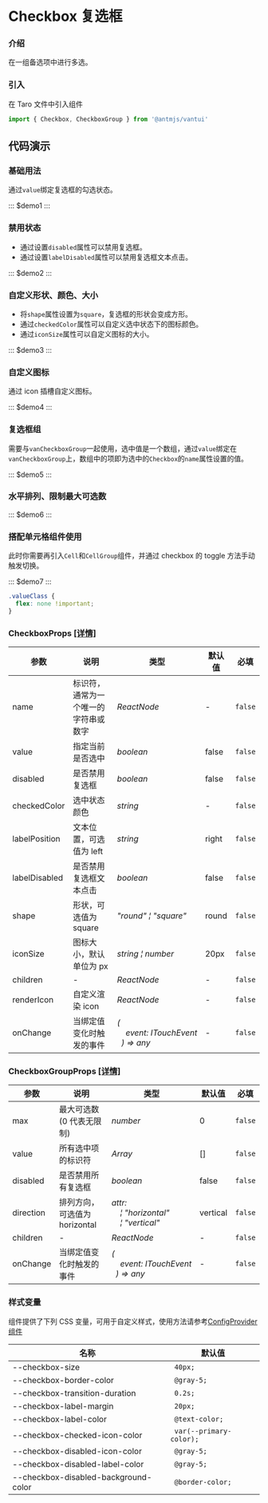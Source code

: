 # Checkbox 复选框

### 介绍

在一组备选项中进行多选。

### 引入

在 Taro 文件中引入组件

```js
import { Checkbox, CheckboxGroup } from '@antmjs/vantui'
```

## 代码演示

### 基础用法

通过`value`绑定复选框的勾选状态。

::: $demo1 :::

### 禁用状态

- 通过设置`disabled`属性可以禁用复选框。
- 通过设置`labelDisabled`属性可以禁用复选框文本点击。

::: $demo2 :::

### 自定义形状、颜色、大小

- 将`shape`属性设置为`square`，复选框的形状会变成方形。
- 通过`checkedColor`属性可以自定义选中状态下的图标颜色。
- 通过`iconSize`属性可以自定义图标的大小。

::: $demo3 :::

### 自定义图标

通过 icon 插槽自定义图标。

::: $demo4 :::

### 复选框组

需要与`vanCheckboxGroup`一起使用，选中值是一个数组，通过`value`绑定在`vanCheckboxGroup`上，数组中的项即为选中的`Checkbox`的`name`属性设置的值。

::: $demo5 :::

### 水平排列、限制最大可选数

::: $demo6 :::

### 搭配单元格组件使用

此时你需要再引入`Cell`和`CellGroup`组件，并通过 checkbox 的 toggle 方法手动触发切换。

::: $demo7 :::

```css
.valueClass {
  flex: none !important;
}
```

### CheckboxProps [[详情]](https://github.com/AntmJS/vantui/tree/main/packages/vantui/types/checkbox.d.ts)

| 参数          | 说明                                 | 类型                                                                                            | 默认值 | 必填    |
| ------------- | ------------------------------------ | ----------------------------------------------------------------------------------------------- | ------ | ------- |
| name          | 标识符，通常为一个唯一的字符串或数字 | _ReactNode<br/>_                                                                                | -      | `false` |
| value         | 指定当前是否选中                     | _boolean<br/>_                                                                                  | false  | `false` |
| disabled      | 是否禁用复选框                       | _boolean<br/>_                                                                                  | false  | `false` |
| checkedColor  | 选中状态颜色                         | _string<br/>_                                                                                   | -      | `false` |
| labelPosition | 文本位置，可选值为 left              | _string<br/>_                                                                                   | right  | `false` |
| labelDisabled | 是否禁用复选框文本点击               | _boolean<br/>_                                                                                  | false  | `false` |
| shape         | 形状，可选值为 square                | _"round"&nbsp;&brvbar;&nbsp;"square"<br/>_                                                      | round  | `false` |
| iconSize      | 图标大小，默认单位为 px              | _string&nbsp;&brvbar;&nbsp;number<br/>_                                                         | 20px   | `false` |
| children      | -                                    | _ReactNode<br/>_                                                                                | -      | `false` |
| renderIcon    | 自定义渲染 icon                      | _ReactNode<br/>_                                                                                | -      | `false` |
| onChange      | 当绑定值变化时触发的事件             | _(<br/>&nbsp;&nbsp;&nbsp;&nbsp;event:&nbsp;ITouchEvent<br/>&nbsp;&nbsp;)&nbsp;=>&nbsp;any<br/>_ | -      | `false` |

### CheckboxGroupProps [[详情]](https://github.com/AntmJS/vantui/tree/main/packages/vantui/types/checkbox.d.ts)

| 参数      | 说明                          | 类型                                                                                                                     | 默认值   | 必填    |
| --------- | ----------------------------- | ------------------------------------------------------------------------------------------------------------------------ | -------- | ------- |
| max       | 最大可选数(0 代表无限制)      | _number<br/>_                                                                                                            | 0        | `false` |
| value     | 所有选中项的标识符            | _Array<any><br/>_                                                                                                        | []       | `false` |
| disabled  | 是否禁用所有复选框            | _boolean<br/>_                                                                                                           | false    | `false` |
| direction | 排列方向，可选值为 horizontal | _attr:<br/>&nbsp;&nbsp;&nbsp;&nbsp;&brvbar;&nbsp;"horizontal"<br/>&nbsp;&nbsp;&nbsp;&nbsp;&brvbar;&nbsp;"vertical"<br/>_ | vertical | `false` |
| children  | -                             | _ReactNode<br/>_                                                                                                         | -        | `false` |
| onChange  | 当绑定值变化时触发的事件      | _(<br/>&nbsp;&nbsp;&nbsp;&nbsp;event:&nbsp;ITouchEvent<br/>&nbsp;&nbsp;)&nbsp;=>&nbsp;any<br/>_                          | -        | `false` |

### 样式变量

组件提供了下列 CSS 变量，可用于自定义样式，使用方法请参考[ConfigProvider 组件](https://antmjs.github.io/vantui/#/config-provider)

| 名称                                 | 默认值                   |
| ------------------------------------ | ------------------------ |
| --checkbox-size                      | ` 40px;`                 |
| --checkbox-border-color              | ` @gray-5;`              |
| --checkbox-transition-duration       | ` 0.2s;`                 |
| --checkbox-label-margin              | ` 20px;`                 |
| --checkbox-label-color               | ` @text-color;`          |
| --checkbox-checked-icon-color        | ` var(--primary-color);` |
| --checkbox-disabled-icon-color       | ` @gray-5;`              |
| --checkbox-disabled-label-color      | ` @gray-5;`              |
| --checkbox-disabled-background-color | ` @border-color;`        |
